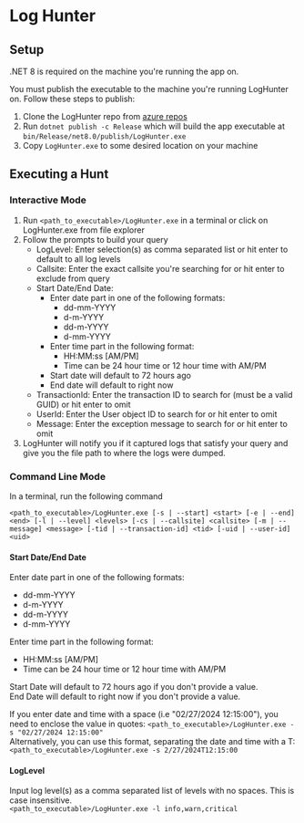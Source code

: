 # Log Hunter

## Setup

.NET 8 is required on the machine you're running the app on. 

You must publish the executable to the machine you're running LogHunter on. Follow these steps to publish:

1. Clone the LogHunter repo from [azure repos](https://dev.azure.com/fcaspa/_git/LogHunter%202)
2. Run `dotnet publish -c Release` which will build the app executable at `bin/Release/net8.0/publish/LogHunter.exe`
3. Copy `LogHunter.exe` to some desired location on your machine

## Executing a Hunt

### Interactive Mode

1. Run `<path_to_executable>/LogHunter.exe` in a terminal or click on LogHunter.exe from file explorer
2. Follow the prompts to build your query
    - LogLevel: Enter selection(s) as comma separated list or hit enter to default to all log levels
    - Callsite: Enter the exact callsite you're searching for or hit enter to exclude from query
    - Start Date/End Date: 
        - Enter date part in one of the following formats:
            - dd-mm-YYYY
            - d-m-YYYY
            - dd-m-YYYY
            - d-mm-YYYY
        - Enter time part in the following format:
            - HH:MM:ss [AM/PM]
            - Time can be 24 hour time or 12 hour time with AM/PM
        - Start date will default to 72 hours ago
        - End date will default to right now
    - TransactionId: Enter the transaction ID to search for (must be a valid GUID) or hit enter to omit
    - UserId: Enter the User object ID to search for or hit enter to omit
    - Message: Enter the exception message to search for or hit enter to omit
3. LogHunter will notify you if it captured logs that satisfy your query and give you the file path to where the logs were dumped.

### Command Line Mode

In a terminal, run the following command
```
<path_to_executable>/LogHunter.exe [-s | --start] <start> [-e | --end] <end> [-l | --level] <levels> [-cs | --callsite] <callsite> [-m | --message] <message> [-tid | --transaction-id] <tid> [-uid | --user-id] <uid>
```

#### Start Date/End Date
Enter date part in one of the following formats:
- dd-mm-YYYY
- d-m-YYYY
- dd-m-YYYY
- d-mm-YYYY  

Enter time part in the following format:
- HH:MM:ss [AM/PM]
- Time can be 24 hour time or 12 hour time with AM/PM



Start Date will default to 72 hours ago if you don't provide a value.  
End Date will default to right now if you don't provide a value.

If you enter date and time with a space (i.e "02/27/2024 12:15:00"), you need to enclose the value in quotes:
```<path_to_executable>/LogHunter.exe -s "02/27/2024 12:15:00"```  
Alternatively, you can use this format, separating the date and time with a T:  
```<path_to_executable>/LogHunter.exe -s 2/27/2024T12:15:00```  

#### LogLevel
Input log level(s) as a comma separated list of levels with no spaces. This is case insensitive.  
```<path_to_executable>/LogHunter.exe -l info,warn,critical```


